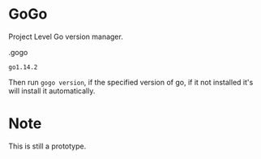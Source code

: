 # GoGo

Project Level Go version manager.

.gogo
```
go1.14.2
```

Then run `gogo version`, if the specified version of go, if it not installed
it's will install it automatically.

# Note

This is still a prototype.
